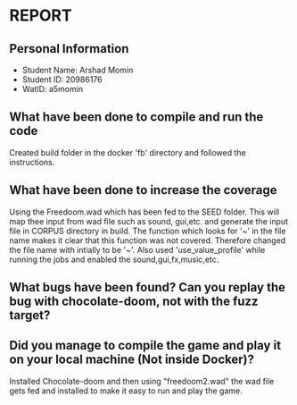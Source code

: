 # REPORT

## Personal Information
- Student Name: Arshad Momin    
- Student ID: 20986176
- WatID: a5momin

## What have been done to compile and run the code
Created build folder in the docker 'fb' directory and followed the instructions.
## What have been done to increase the coverage
Using the Freedoom.wad which has been fed to the SEED folder. This will map thee input from wad file such as sound, gui,etc. and generate the input file in CORPUS directory in build. The function which looks for '~' in the file name makes it clear that this function was not covered. Therefore changed the file name with intially to be '~'.  Also used 'use_value_profile' while running the jobs and enabled the sound,gui,fx,music,etc.
## What bugs have been found? Can you replay the bug with chocolate-doom, not with the fuzz target?
## Did you manage to compile the game and play it on your local machine (Not inside Docker)?
Installed Chocolate-doom and then using "freedoom2.wad" the wad file gets fed and installed to make it easy to run and play the game.